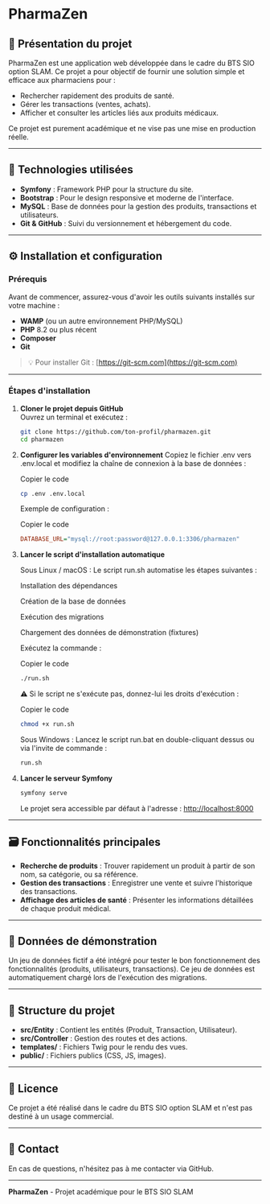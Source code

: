 # PharmaZen

## 🏥 Présentation du projet
PharmaZen est une application web développée dans le cadre du BTS SIO option SLAM. Ce projet a pour objectif de fournir une solution simple et efficace aux pharmaciens pour :
- Rechercher rapidement des produits de santé.
- Gérer les transactions (ventes, achats).
- Afficher et consulter les articles liés aux produits médicaux.

Ce projet est purement académique et ne vise pas une mise en production réelle.

---

## 🚀 Technologies utilisées
- **Symfony** : Framework PHP pour la structure du site.
- **Bootstrap** : Pour le design responsive et moderne de l'interface.
- **MySQL** : Base de données pour la gestion des produits, transactions et utilisateurs.
- **Git & GitHub** : Suivi du versionnement et hébergement du code.

---

## ⚙️ Installation et configuration

### Prérequis
Avant de commencer, assurez-vous d'avoir les outils suivants installés sur votre machine :
- **WAMP** (ou un autre environnement PHP/MySQL)
- **PHP** 8.2 ou plus récent
- **Composer**
- **Git**

> 💡 Pour installer Git : [https://git-scm.com](https://git-scm.com)

---

### Étapes d'installation

1. **Cloner le projet depuis GitHub**  
   Ouvrez un terminal et exécutez :
   ```bash
   git clone https://github.com/ton-profil/pharmazen.git
   cd pharmazen

2. **Configurer les variables d'environnement**
   Copiez le fichier .env vers .env.local et modifiez la chaîne de connexion à la base de données :
   
   Copier le code
   ```bash
   cp .env .env.local
   ```
   Exemple de configuration :
   
   Copier le code
   ```ini
   DATABASE_URL="mysql://root:password@127.0.0.1:3306/pharmazen"
   ```
3. **Lancer le script d'installation automatique**
   
   Sous Linux / macOS :
   Le script run.sh automatise les étapes suivantes :
   
   Installation des dépendances
   
   Création de la base de données
   
   Exécution des migrations
   
   Chargement des données de démonstration (fixtures)
   
   Exécutez la commande :
   
   Copier le code
   ```bash
   ./run.sh
   ```
   ⚠️ Si le script ne s'exécute pas, donnez-lui les droits d'exécution :
   
   Copier le code
   ```bash
   chmod +x run.sh
   ```
   
   Sous Windows :
   Lancez le script run.bat en double-cliquant dessus ou via l'invite de commande :
   
   ```bash
   run.sh
   ```

4. **Lancer le serveur Symfony**
   ```bash
   symfony serve
   ```
   Le projet sera accessible par défaut à l'adresse : [http://localhost:8000](http://localhost:8000)

---

## 🗃️ Fonctionnalités principales

- **Recherche de produits** : Trouver rapidement un produit à partir de son nom, sa catégorie, ou sa référence.
- **Gestion des transactions** : Enregistrer une vente et suivre l'historique des transactions.
- **Affichage des articles de santé** : Présenter les informations détaillées de chaque produit médical.

---

## 🧪 Données de démonstration
Un jeu de données fictif a été intégré pour tester le bon fonctionnement des fonctionnalités (produits, utilisateurs, transactions). Ce jeu de données est automatiquement chargé lors de l'exécution des migrations.

---

## 📁 Structure du projet

- **src/Entity** : Contient les entités (Produit, Transaction, Utilisateur).
- **src/Controller** : Gestion des routes et des actions.
- **templates/** : Fichiers Twig pour le rendu des vues.
- **public/** : Fichiers publics (CSS, JS, images).

---

## 📜 Licence
Ce projet a été réalisé dans le cadre du BTS SIO option SLAM et n'est pas destiné à un usage commercial.

---

## 📧 Contact
En cas de questions, n'hésitez pas à me contacter via GitHub.

---

**PharmaZen** - Projet académique pour le BTS SIO SLAM
